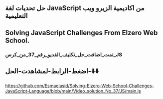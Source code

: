## حل تحديات لغة JavaScript من اكاديمية الزيرو ويب التعليمية 
## Solving JavaScript Challenges From Elzero Web School. 


### تمت_اضافت_حل_تكليف_الفديو_رقم_37_من_كرس_JS


## اضغط-الرابط-لمشاهدت-الحل-⬇️⬇️
https://github.com/Esmaelasid/Solving-Elzero-Web-School-Challenges-JavaScript-Language/blob/main/Video_solution_No_37/JS/main.js
